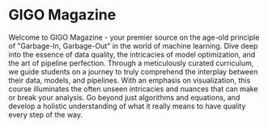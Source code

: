 # GIGO Magazine

Welcome to GIGO Magazine - your premier source on the age-old principle of "Garbage-In, Garbage-Out" in the world of machine learning. Dive deep into the essence of data quality, the intricacies of model optimization, and the art of pipeline perfection. Through a meticulously curated curriculum, we guide students on a journey to truly comprehend the interplay between their data, models, and pipelines. With an emphasis on visualization, this course illuminates the often unseen intricacies and nuances that can make or break your analysis. Go beyond just algorithms and equations, and develop a holistic understanding of what it really means to have quality every step of the way. 


